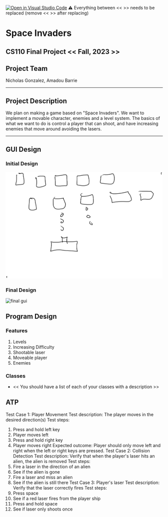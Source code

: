 [![Open in Visual Studio Code](https://classroom.github.com/assets/open-in-vscode-718a45dd9cf7e7f842a935f5ebbe5719a5e09af4491e668f4dbf3b35d5cca122.svg)](https://classroom.github.com/online_ide?assignment_repo_id=12803402&assignment_repo_type=AssignmentRepo)
:warning: Everything between << >> needs to be replaced (remove << >> after replacing)

# Space Invaders
## CS110 Final Project  << Fall, 2023 >>

## Project Team

Nicholas Gonzalez, Amadou Barrie
***

## Project Description

We plan on making a game based on "Space Invaders". We want to implement a movable character, enemies and a level system. The basics of what we want to do is control a player that can shoot, and have increasing enemies that move around avoiding the lasers.
***    

## GUI Design

### Initial Design

![initial gui](assets/gui.png)

### Final Design

![final gui](assets/finalgui.jpg)

## Program Design

### Features

1. Levels
2. Increasing Difficulty
3. Shootable laser
4. Moveable player
5. Enemies

### Classes

- << You should have a list of each of your classes with a description >>

## ATP
Test Case 1: Player Movement
Test description: The player moves in the desired direction(s)
Test steps:
1. Press and hold left key
2. Player moves left
3. Press and hold right key
4. Player moves right
Expected outcome: Player should only move left and right when the left or right keys are pressed.
Test Case 2: Collision Detection
Test description: Verify that when the player's laser hits an alien, the alien is removed
Test steps:
1. Fire a laser in the direction of an alien
2. See if the alien is gone
3. Fire a laser and miss an alien
4. See if the alien is still there
Test Case 3: Player's laser
Test description: Verify that the laser correctly fires
Test steps:
1. Press space
2. See if a red laser fires from the player ship
3. Press and hold space
4. See if laser only shoots once

